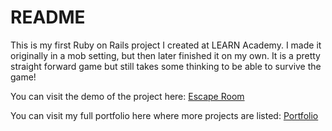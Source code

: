 # README

This is my first Ruby on Rails project I created at LEARN Academy. I made it originally in a mob setting, but then later finished it on my own. It is a pretty straight forward game but still takes some thinking to be able to survive the game!

You can visit the demo of the project here: [Escape Room](https://escape-room-learn2019.herokuapp.com/)


You can visit my full portfolio here where more projects are listed: [Portfolio](https://nataliejuner.github.io/)
